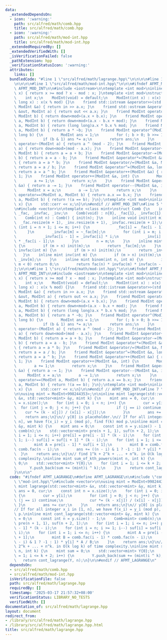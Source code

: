 ```yaml
---
data:
  _extendedDependsOn:
  - icon: ':warning:'
    path: src/alfred/math/comb.hpp
    title: src/alfred/math/comb.hpp
  - icon: ':warning:'
    path: src/alfred/math/mod-int.hpp
    title: src/alfred/math/mod-int.hpp
  _extendedRequiredBy: []
  _extendedVerifiedWith: []
  _isVerificationFailed: false
  _pathExtension: hpp
  _verificationStatusIcon: ':warning:'
  attributes:
    links: []
  bundledCode: "#line 1 \"src/alfred/math/lagrange.hpp\"\n\n\n\n#line 1 \"src/alfred/math/comb.hpp\"\
    \n\n\n\n#line 1 \"src/alfred/math/mod-int.hpp\"\n\n\n#ifndef AFMT_MOD_INT\n#define\
    \ AFMT_MOD_INT\n\n#include <iostream>\n\ntemplate <int mod>\ninline int down(int\
    \ x) { return x >= mod ? x - mod : x; }\ntemplate <int mod>\nstruct ModInt {\n\
    \    int x;\n    ModInt(void) = default;\n    ModInt(int x) : x(x) {}\n    ModInt(long\
    \ long x) : x(x % mod) {}\n    friend std::istream &operator>>(std::istream &in,\
    \ ModInt &a) { return in >> a.x; }\n    friend std::ostream &operator<<(std::ostream\
    \ &out, ModInt a) { return out << a.x; }\n    friend ModInt operator+(ModInt a,\
    \ ModInt b) { return down<mod>(a.x + b.x); }\n    friend ModInt operator-(ModInt\
    \ a, ModInt b) { return down<mod>(a.x - b.x + mod); }\n    friend ModInt operator*(ModInt\
    \ a, ModInt b) { return (long long)a.x * b.x % mod; }\n    friend ModInt operator/(ModInt\
    \ a, ModInt b) { return a * ~b; }\n    friend ModInt operator^(ModInt a, long\
    \ long b) {\n        ModInt ans = 1;\n        for (; b > 0; b >>= 1, a *= a)\n\
    \            if (b & 1) ans *= a;\n        return ans;\n    }\n    friend ModInt\
    \ operator~(ModInt a) { return a ^ (mod - 2); }\n    friend ModInt operator-(ModInt\
    \ a) { return down<mod>(mod - a.x); }\n    friend ModInt &operator+=(ModInt &a,\
    \ ModInt b) { return a = a + b; }\n    friend ModInt &operator-=(ModInt &a, ModInt\
    \ b) { return a = a - b; }\n    friend ModInt &operator*=(ModInt &a, ModInt b)\
    \ { return a = a * b; }\n    friend ModInt &operator/=(ModInt &a, ModInt b) {\
    \ return a = a / b; }\n    friend ModInt &operator^=(ModInt &a, long long b) {\
    \ return a = a ^ b; }\n    friend ModInt &operator++(ModInt &a) { return a +=\
    \ 1; }\n    friend ModInt operator++(ModInt &a, int) {\n        ModInt x = a;\n\
    \        a += 1;\n        return x;\n    }\n    friend ModInt &operator--(ModInt\
    \ &a) { return a -= 1; }\n    friend ModInt operator--(ModInt &a, int) {\n   \
    \     ModInt x = a;\n        a -= 1;\n        return x;\n    }\n    friend bool\
    \ operator==(ModInt a, ModInt b) { return a.x == b.x; }\n    friend bool operator!=(ModInt\
    \ a, ModInt b) { return !(a == b); }\n};\ntemplate <int mod>\ninline void __print(ModInt<mod>\
    \ x) {\n    std::cerr << x;\n}\n\n#endif // AFMT_MOD_INT\n#line 5 \"src/alfred/math/comb.hpp\"\
    \n#include <vector>\n\ntemplate <class mint>\nstruct Comb {\n    int n;\n    std::vector<mint>\
    \ _fac, _invfac, _inv;\n    Comb(void) : n{0}, _fac{1}, _invfac{1}, _inv{0} {}\n\
    \    Comb(int n) : Comb() { init(n); }\n    inline void init(int m) {\n      \
    \  _fac.resize(m + 1), _inv.resize(m + 1), _invfac.resize(m + 1);\n        for\
    \ (int i = n + 1; i <= m; i++) {\n            _fac[i] = _fac[i - 1] * i;\n   \
    \     }\n        _invfac[m] = ~_fac[m];\n        for (int i = m; i > n; i--) {\n\
    \            _invfac[i - 1] = _invfac[i] * i;\n            _inv[i] = _invfac[i]\
    \ * _fac[i - 1];\n        }\n        n = m;\n    }\n    inline mint fac(int m)\
    \ {\n        if (m > n) init(m);\n        return _fac[m];\n    }\n    inline mint\
    \ invfac(int m) {\n        if (m > n) init(m);\n        return _invfac[m];\n \
    \   }\n    inline mint inv(int m) {\n        if (m > n) init(m);\n        return\
    \ _inv[m];\n    }\n    inline mint binom(int n, int m) {\n        if (n < m ||\
    \ m < 0) return 0;\n        return fac(n) * invfac(m) * invfac(n - m);\n    }\n\
    };\n\n\n#line 1 \"src/alfred/math/mod-int.hpp\"\n\n\n#ifndef AFMT_MOD_INT\n#define\
    \ AFMT_MOD_INT\n\n#include <iostream>\n\ntemplate <int mod>\ninline int down(int\
    \ x) { return x >= mod ? x - mod : x; }\ntemplate <int mod>\nstruct ModInt {\n\
    \    int x;\n    ModInt(void) = default;\n    ModInt(int x) : x(x) {}\n    ModInt(long\
    \ long x) : x(x % mod) {}\n    friend std::istream &operator>>(std::istream &in,\
    \ ModInt &a) { return in >> a.x; }\n    friend std::ostream &operator<<(std::ostream\
    \ &out, ModInt a) { return out << a.x; }\n    friend ModInt operator+(ModInt a,\
    \ ModInt b) { return down<mod>(a.x + b.x); }\n    friend ModInt operator-(ModInt\
    \ a, ModInt b) { return down<mod>(a.x - b.x + mod); }\n    friend ModInt operator*(ModInt\
    \ a, ModInt b) { return (long long)a.x * b.x % mod; }\n    friend ModInt operator/(ModInt\
    \ a, ModInt b) { return a * ~b; }\n    friend ModInt operator^(ModInt a, long\
    \ long b) {\n        ModInt ans = 1;\n        for (; b > 0; b >>= 1, a *= a)\n\
    \            if (b & 1) ans *= a;\n        return ans;\n    }\n    friend ModInt\
    \ operator~(ModInt a) { return a ^ (mod - 2); }\n    friend ModInt operator-(ModInt\
    \ a) { return down<mod>(mod - a.x); }\n    friend ModInt &operator+=(ModInt &a,\
    \ ModInt b) { return a = a + b; }\n    friend ModInt &operator-=(ModInt &a, ModInt\
    \ b) { return a = a - b; }\n    friend ModInt &operator*=(ModInt &a, ModInt b)\
    \ { return a = a * b; }\n    friend ModInt &operator/=(ModInt &a, ModInt b) {\
    \ return a = a / b; }\n    friend ModInt &operator^=(ModInt &a, long long b) {\
    \ return a = a ^ b; }\n    friend ModInt &operator++(ModInt &a) { return a +=\
    \ 1; }\n    friend ModInt operator++(ModInt &a, int) {\n        ModInt x = a;\n\
    \        a += 1;\n        return x;\n    }\n    friend ModInt &operator--(ModInt\
    \ &a) { return a -= 1; }\n    friend ModInt operator--(ModInt &a, int) {\n   \
    \     ModInt x = a;\n        a -= 1;\n        return x;\n    }\n    friend bool\
    \ operator==(ModInt a, ModInt b) { return a.x == b.x; }\n    friend bool operator!=(ModInt\
    \ a, ModInt b) { return !(a == b); }\n};\ntemplate <int mod>\ninline void __print(ModInt<mod>\
    \ x) {\n    std::cerr << x;\n}\n\n#endif // AFMT_MOD_INT\n#line 7 \"src/alfred/math/lagrange.hpp\"\
    \n\nusing mint = ModInt<998244353>;\n\ninline mint lagrange(std::vector<mint>\
    \ &x, std::vector<mint> &y, mint k) {\n    mint ans = 0, cur;\n    const int n\
    \ = x.size();\n    for (int i = 0; i < n; i++) {\n        cur = y[i];\n      \
    \  for (int j = 0; j < n; j++) {\n            if (j == i) continue;\n        \
    \    cur *= (k - x[j]) / (x[i] - x[j]);\n        }\n        ans += cur;\n    }\n\
    \    return ans;\n}\n// y[0] is placeholder.\n// If for all integer x_i in [1,\
    \ n], we have f(x_i) = y_i (mod p), find f(k) mod p.\ninline mint cont_lagrange(std::vector<mint>\
    \ &y, mint k) {\n    mint ans = 0;\n    const int n = y.size() - 1;\n    Comb<mint>\
    \ comb(n);\n    std::vector<mint> pre(n + 1, 1), suf(n + 2, 1);\n    for (int\
    \ i = 1; i <= n; i++) pre[i] = pre[i - 1] * (k - i);\n    for (int i = n; i >=\
    \ 1; i--) suf[i] = suf[i + 1] * (k - i);\n    for (int i = 1; i <= n; i++) {\n\
    \        mint A = pre[i - 1] * suf[i + 1];\n        mint B = comb.fac(i - 1) *\
    \ comb.fac(n - i);\n        ans += ((n - i) & 1 ? -1 : 1) * y[i] * A / B;\n  \
    \  }\n    return ans;\n}\n// find 1^k + 2^k + ... + n^k. in O(k log k) of time\
    \ complexity.\ninline mint sum_of_kth_powers(mint n, int k) {\n    mint sum =\
    \ 0;\n    std::vector<mint> Y{0};\n    for (int i = 1; i <= k + 2; i++) {\n  \
    \      Y.push_back(sum += (mint)i ^ k);\n    }\n    return cont_lagrange(Y, n);\n\
    }\n\n\n"
  code: "#ifndef AFMT_LAGRANGE\n#define AFMT_LAGRANGE\n\n#include \"comb.hpp\"\n#include\
    \ \"mod-int.hpp\"\n#include <vector>\n\nusing mint = ModInt<998244353>;\n\ninline\
    \ mint lagrange(std::vector<mint> &x, std::vector<mint> &y, mint k) {\n    mint\
    \ ans = 0, cur;\n    const int n = x.size();\n    for (int i = 0; i < n; i++)\
    \ {\n        cur = y[i];\n        for (int j = 0; j < n; j++) {\n            if\
    \ (j == i) continue;\n            cur *= (k - x[j]) / (x[i] - x[j]);\n       \
    \ }\n        ans += cur;\n    }\n    return ans;\n}\n// y[0] is placeholder.\n\
    // If for all integer x_i in [1, n], we have f(x_i) = y_i (mod p), find f(k) mod\
    \ p.\ninline mint cont_lagrange(std::vector<mint> &y, mint k) {\n    mint ans\
    \ = 0;\n    const int n = y.size() - 1;\n    Comb<mint> comb(n);\n    std::vector<mint>\
    \ pre(n + 1, 1), suf(n + 2, 1);\n    for (int i = 1; i <= n; i++) pre[i] = pre[i\
    \ - 1] * (k - i);\n    for (int i = n; i >= 1; i--) suf[i] = suf[i + 1] * (k -\
    \ i);\n    for (int i = 1; i <= n; i++) {\n        mint A = pre[i - 1] * suf[i\
    \ + 1];\n        mint B = comb.fac(i - 1) * comb.fac(n - i);\n        ans += ((n\
    \ - i) & 1 ? -1 : 1) * y[i] * A / B;\n    }\n    return ans;\n}\n// find 1^k +\
    \ 2^k + ... + n^k. in O(k log k) of time complexity.\ninline mint sum_of_kth_powers(mint\
    \ n, int k) {\n    mint sum = 0;\n    std::vector<mint> Y{0};\n    for (int i\
    \ = 1; i <= k + 2; i++) {\n        Y.push_back(sum += (mint)i ^ k);\n    }\n \
    \   return cont_lagrange(Y, n);\n}\n\n#endif // AFMT_LAGRANGE\n"
  dependsOn:
  - src/alfred/math/comb.hpp
  - src/alfred/math/mod-int.hpp
  isVerificationFile: false
  path: src/alfred/math/lagrange.hpp
  requiredBy: []
  timestamp: '2025-03-17 21:57:32+08:00'
  verificationStatus: LIBRARY_NO_TESTS
  verifiedWith: []
documentation_of: src/alfred/math/lagrange.hpp
layout: document
redirect_from:
- /library/src/alfred/math/lagrange.hpp
- /library/src/alfred/math/lagrange.hpp.html
title: src/alfred/math/lagrange.hpp
---
```


